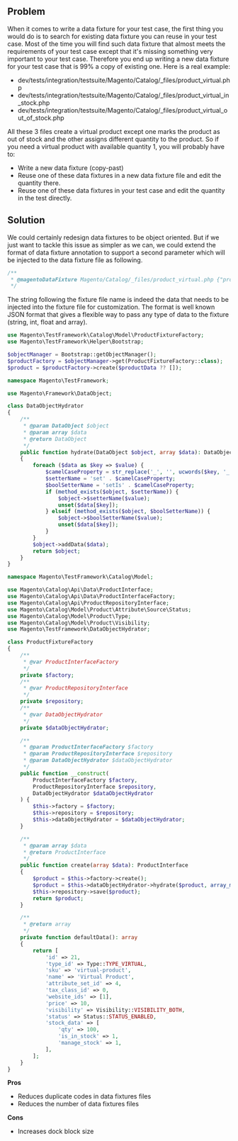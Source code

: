 ## Problem
When it comes to write a data fixture for your test case, the first thing you would do is to search for existing data fixture you can reuse in your test case. Most of the time you will find such data fixture that almost meets the requirements of your test case except that it's missing something very important to your test case.
Therefore you end up writing a new data fixture for your test case that is 99% a copy of existing one.
Here is a real example:

- dev/tests/integration/testsuite/Magento/Catalog/_files/product_virtual.php
- dev/tests/integration/testsuite/Magento/Catalog/_files/product_virtual_in_stock.php
- dev/tests/integration/testsuite/Magento/Catalog/_files/product_virtual_out_of_stock.php

All these 3 files create a virtual product except one marks the product as out of stock and the other assigns different quantity to the product.
So if you need a virtual product with available quantity 1, you will probably have to:

- Write a new data fixture (copy-past)
- Reuse one of these data fixtures in a new data fixture file and edit the quantity there.
- Reuse one of these data fixtures in your test case and edit the quantity in the test directly.
 
## Solution

We could certainly redesign data fixtures to be object oriented. But if we just want to tackle this issue as simpler as we can, we could extend the format of data fixture annotation
to support a second parameter which will be injected to the data fixture file as following.
```php
/**
 * @magentoDataFixture Magento/Catalog/_files/product_virtual.php {"productData":{"stock_data": {"qty":1}}}
 */

```
The string following the fixture file name is indeed the data that needs to be injected into the fixture file for customization. The format is well known JSON format that gives a flexible way to pass any type of data to the fixture (string, int, float and array).

```php
use Magento\TestFramework\Catalog\Model\ProductFixtureFactory;
use Magento\TestFramework\Helper\Bootstrap;

$objectManager = Bootstrap::getObjectManager();
$productFactory = $objectManager->get(ProductFixtureFactory::class);
$product = $productFactory->create($productData ?? []);
```

```php
namespace Magento\TestFramework;

use Magento\Framework\DataObject;

class DataObjectHydrator
{
    /**
     * @param DataObject $object
     * @param array $data
     * @return DataObject
     */
    public function hydrate(DataObject $object, array $data): DataObject
    {
        foreach ($data as $key => $value) {
            $camelCaseProperty = str_replace('_', '', ucwords($key, '_'));
            $setterName = 'set' . $camelCaseProperty;
            $boolSetterName = 'setIs' . $camelCaseProperty;
            if (method_exists($object, $setterName)) {
                $object->$setterName($value);
                unset($data[$key]);
            } elseif (method_exists($object, $boolSetterName)) {
                $object->$boolSetterName($value);
                unset($data[$key]);
            }
        }
        $object->addData($data);
        return $object;
    }
}
```

```php
namespace Magento\TestFramework\Catalog\Model;

use Magento\Catalog\Api\Data\ProductInterface;
use Magento\Catalog\Api\Data\ProductInterfaceFactory;
use Magento\Catalog\Api\ProductRepositoryInterface;
use Magento\Catalog\Model\Product\Attribute\Source\Status;
use Magento\Catalog\Model\Product\Type;
use Magento\Catalog\Model\Product\Visibility;
use Magento\TestFramework\DataObjectHydrator;

class ProductFixtureFactory
{
    /**
     * @var ProductInterfaceFactory
     */
    private $factory;
    /**
     * @var ProductRepositoryInterface
     */
    private $repository;
    /**
     * @var DataObjectHydrator
     */
    private $dataObjectHydrator;

    /**
     * @param ProductInterfaceFactory $factory
     * @param ProductRepositoryInterface $repository
     * @param DataObjectHydrator $dataObjectHydrator
     */
    public function __construct(
        ProductInterfaceFactory $factory,
        ProductRepositoryInterface $repository,
        DataObjectHydrator $dataObjectHydrator
    ) {
        $this->factory = $factory;
        $this->repository = $repository;
        $this->dataObjectHydrator = $dataObjectHydrator;
    }

    /**
     * @param array $data
     * @return ProductInterface
     */
    public function create(array $data): ProductInterface
    {
        $product = $this->factory->create();
        $product = $this->dataObjectHydrator->hydrate($product, array_merge($this->defaultData(), $data));
        $this->repository->save($product);
        return $product;
    }

    /**
     * @return array
     */
    private function defaultData(): array
    {
        return [
            'id' => 21,
            'type_id' => Type::TYPE_VIRTUAL,
            'sku' => 'virtual-product',
            'name' => 'Virtual Product',
            'attribute_set_id' => 4,
            'tax_class_id' => 0,
            'website_ids' => [1],
            'price' => 10,
            'visibility' => Visibility::VISIBILITY_BOTH,
            'status' => Status::STATUS_ENABLED,
            'stock_data' => [
                'qty' => 100,
                'is_in_stock' => 1,
                'manage_stock' => 1,
            ],
        ];
    }
}
```

**Pros**
- Reduces duplicate codes in data fixtures files
- Reduces the number of data fixtures files

**Cons**
- Increases dock block size
